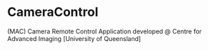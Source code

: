 CameraControl
=============

(MAC) Camera Remote Control Application developed @ Centre for Advanced Imaging [University of Queensland] 
